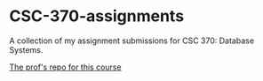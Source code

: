 # CSC-370-assignments
A collection of my assignment submissions for CSC 370: Database Systems.

[The prof's repo for this course](https://github.com/sean-chester/relational-databases)

